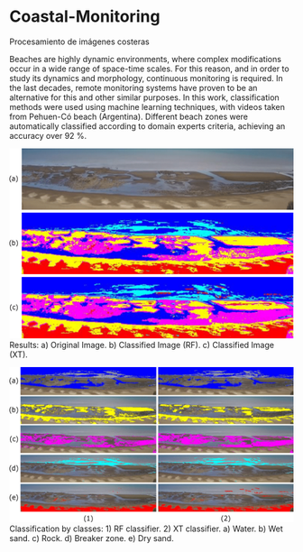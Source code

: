 # Coastal-Monitoring
Procesamiento de imágenes costeras 

Beaches are highly dynamic environments, where complex modifications occur in a wide range of space-time scales. For this reason, and in order to study its dynamics and morphology, continuous monitoring is required. In the last decades, remote monitoring systems have proven to be an alternative for this and other similar purposes. In this work, classification methods were used using machine learning techniques, with videos taken from Pehuen-Có beach (Argentina). Different beach zones were automatically classified according to domain experts criteria, achieving an accuracy over 92 %.

![Repo List](Result1.png)
Results: a) Original Image. b) Classified Image (RF). c) Classified Image (XT).

![Repo List](Result2.png)
Classification by classes: 1) RF classifier. 2) XT classifier. a) Water. b) Wet sand. c) Rock. d) Breaker zone. e) Dry sand.

